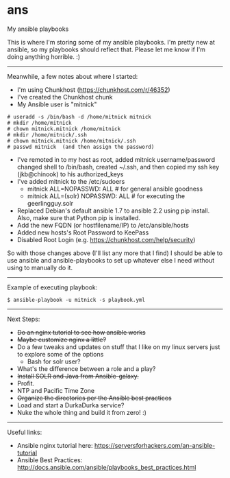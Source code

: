 # ans
My ansible playbooks

This is where I'm storing some of my ansible playbooks.
I'm pretty new at ansible, so my playbooks should reflect
that.  Please let me know if I'm doing anything horrible. :)

---
Meanwhile, a few notes about where I started:

* I'm using Chunkhost (https://chunkhost.com/r/46352)
* I've created the Chunkhost chunk
* My Ansible user is "mitnick"
```
# useradd -s /bin/bash -d /home/mitnick mitnick
# mkdir /home/mitnick
# chown mitnick.mitnick /home/mitnick
# mkdir /home/mitnick/.ssh
# chown mitnick.mitnick /home/mitnick/.ssh
# passwd mitnick  (and then assign the password)
```
* I've remoted in to my host as root, added mitnick username/password
changed shell to /bin/bash, created ~/.ssh, and then copied my ssh key (jkb@chinook) to his authorized_keys
* I've added mitnick to the /etc/sudoers
  * mitnick	ALL=NOPASSWD: ALL  # for general ansible goodness
  * mitnick	ALL=(solr) NOPASSWD: ALL  # for executing the geerlingguy.solr
* Replaced Debian's default ansible 1.7 to ansible 2.2 using pip install.  Also, make sure that Python pip is installed.
* Add the new FQDN (or hostfilename/IP) to /etc/ansible/hosts
* Added new hosts's Root Password to KeePass
* Disabled Root Login (e.g. https://chunkhost.com/help/security)

So with those changes above (I'll list any more that I find)
I should be able to use ansible and ansible-playbooks
to set up whatever else I need without using to manually
do it.

---
Example of executing playbook:
```
$ ansible-playbook -u mitnick -s playbook.yml
```
----

Next Steps:

* ~~Do an nginx tutorial to see how ansible works~~
* ~~Maybe customize nginx a little?~~
* Do a few tweaks and updates on stuff that I like on
my linux servers just to explore some of the options
  * Bash for solr user?
* What's the difference between a role and a play?
* ~~Install SOLR and Java from Ansible-galaxy.~~
* Profit.
* NTP and Pacific Time Zone
* ~~Organize the directories per the Ansible best practices~~
* Load and start a DurkaDurka service?
* Nuke the whole thing and build it from zero! :)


----

Useful links:

* Ansible nginx tutorial here: https://serversforhackers.com/an-ansible-tutorial
* Ansible Best Practices: http://docs.ansible.com/ansible/playbooks_best_practices.html

